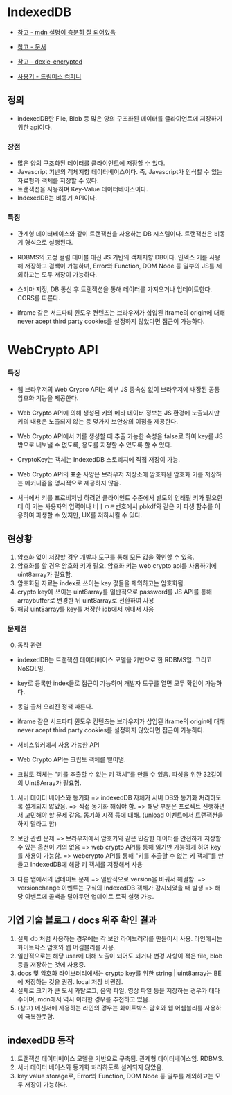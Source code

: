 # IndexedDB

- [참고 - mdn 설명이 충분히 잘 되어있음](https://developer.mozilla.org/en-US/docs/Web/API/IndexedDB_API/Basic_Terminology)
- [참고 - 문서](https://velog.io/@longroadhome/%EB%AA%A8%EB%8D%98JS-%EC%8B%AC%ED%99%94-%EB%B8%8C%EB%9D%BC%EC%9A%B0%EC%A0%80%EC%97%90-%EB%8D%B0%EC%9D%B4%ED%84%B0-%EC%A0%80%EC%9E%A5%ED%95%98%EA%B8%B0-2)
- [참고 - dexie-encrypted](https://github.com/mark43/dexie-encrypted)

- [사용기 - 드림어스 컴퍼니](https://www.blog-dreamus.com/post/indexed-db-%EC%A0%81%EC%9A%A9%EA%B8%B0)

## 정의

- indexedDB란 File, Blob 등 많은 양의 구조화된 데이터를 글라이언트에 저장하기 위한 api이다.

### 장점

- 많은 양의 구조화된 데이터를 클라이언트에 저장할 수 있다.
- Javascript 기반의 객체지향 데이터베이스이다. 즉, Javascript가 인식할 수 있는 자료형과 객체를 저장할 수 있다.
- 트랜잭션을 사용하며 Key-Value 데이터베이스이다.
- IndexedDB는 비동기 API이다.

### 특징

- 관계형 데이터베이스와 같이 트랜잭션을 사용하는 DB 시스템이다. 트랜잭션은 비동기 형식으로 실행된다.
- RDBMS의 고정 컬럼 테이블 대신 JS 기반의 객체지향 DB이다. 인덱스 키를 사용해 저장하고 검색이 가능하며, Error와 Function, DOM Node 등 일부의 JS를 제외하고는 모두 저장이 가능하다.
- 스키마 지정, DB 통신 후 트랜잭션을 통해 데이터를 가져오거나 업데이트한다. CORS를 따른다.

- iframe 같은 서드파티 윈도우 컨텐츠는 브라우저가 삽입된 iframe의 origin에 대해 never acept third party cookies를 설정하지 않았다면 접근이 가능하다.

# WebCrypto API

### 특징

- 웹 브라우저의 Web Crypro API는 외부 JS 종속성 없이 브라우저에 내장된 공통 암호화 기능을 제공한다.
- Web Crypto API에 의해 생성된 키의 메타 데이터 정보는 JS 환경에 노출되지만 키의 내용은 노출되지 않는 등 몇가지 보안상의 이점을 제공한다.
- Web Crypto API에서 키를 생성할 때 추출 가능한 속성을 false로 하여 key를 JS 밖으로 내보낼 수 없도록, 용도를 지정할 수 있도록 할 수 있다.
- CryptoKey는 객체는 IndexedDB 스토리지에 직접 저장이 가능.

- Web Crypto API의 표준 사양은 브라우저 저장소에 암호화된 암호화 키를 저장하는 메커니즘을 명시적으로 제공하지 않음.
- 서버에서 키를 프로비저닝 하려면 클라이언트 수준에서 별도의 언래필 키가 필요한데 이 키는 사용자의 입력이나 비ㅣㅁㄹ번호에서 pbkdf와 같은 키 파생 함수를 이용하여 파생할 수 있지만, UX를 저하시킬 수 있다.

## 현상황

1. 암호화 없이 저장할 경우 개발자 도구를 통해 모든 값을 확인할 수 있음.
2. 암호화를 할 경우 암호화 키가 필요. 암호화 키는 web crypto api를 사용하기에 uint8array가 필요함.
3. 암호화된 자료는 index로 쓰이는 key 값들을 제외하고는 암호화됨.
4. crypto key에 쓰이는 uint8array를 일반적으로 password를 JS API를 통해 arraybuffer로 변경한 뒤 uint8array로 전환하여 사용
5. 해당 uint8array를 key를 저장한 idb에서 꺼내서 사용

### 문제점

0. 동작 관련

- indexedDB는 트랜잭션 데이터베이스 모델을 기반으로 한 RDBMS임. 그리고 NoSQL임.
- key로 등록한 index들로 접근이 가능하며 개발자 도구를 열면 모두 확인이 가능하다.
- 동일 출처 오리진 정책 따른다.
- iframe 같은 서드파티 윈도우 컨텐츠는 브라우저가 삽입된 iframe의 origin에 대해 never acept third party cookies를 설정하지 않았다면 접근이 가능하다.
- 서비스워커에서 사용 가능한 API

- Web Crypto API는 크립토 객체를 뱉어냄.
- 크립토 객체는 "키를 추출할 수 없는 키 객체"를 만들 수 있음. 파싱을 위한 32길이의 Uint8Array가 필요함.

1. 서버 데이터 베이스와 동기화
   => indexedDB 자체가 서버 DB와 동기화 처리하도록 설계되지 않았음.
   => 직접 동기화 해줘야 함.
   => 해당 부분은 프로젝트 진행하면서 고민해야 할 문제 같음. 동기화 시점 등에 대해. (unload 이벤트에서 트랜잭션을 하지 말라고 함)

2. 보안 관련 문제
   => 브라우저에서 암호키와 같은 민감한 데이터를 안전하게 저장할 수 있는 옵션이 거의 없음
   => web crypto API를 통해 읽기만 가능하게 하여 key를 사용이 가능함.
   => webcrypto API를 통해 "키를 추출할 수 없는 키 객체"를 만들고 IndexedDB에 해당 키 객체를 저장해서 사용

3. 다른 탭에서의 업데이트 문제
   => 일반적으로 version을 바꿔서 해결함.
   => versionchange 이벤트는 구식의 IndexedDB 객체가 감지되었을 때 발생
   => 해당 이벤트에 콜백을 달아두면 업데이트 로직 실행 가능.

## 기업 기술 블로그 / docs 위주 확인 결과

1. 실제 db 처럼 사용하는 경우에는 각 보안 라이브러리를 만들어서 사용. 라인에서는 화이트박스 암호와 웹 어셈블리를 사용.
2. 일반적으로는 해당 user에 대해 노출이 되어도 되거나 변경 사항이 적은 file, blob 등을 저장하는 것에 사용중.
3. docs 및 암호화 라이브러리에서는 crypto key를 위한 string | uint8array는 BE에 저장하는 것을 권장. local 저장 비권장.
4. 실제로 크기가 큰 도서 카탈로그, 음악 파일, 영상 파일 등을 저장하는 경우가 대다수이며, mdn에서 역시 이러한 경우를 추천하고 있음.
5. (참고) 메신저에 사용하는 라인의 경우는 화이트박스 암호와 웹 어셈블리를 사용하여 극복한듯함.

## indexedDB 동작

1. 트랜잭션 데이터베이스 모델을 기반으로 구축됨. 관계형 데이터베이스임. RDBMS.
2. 서버 데이터 베이스와 동기화 처리하도록 설계되지 않았음.
3. key value storage로, Error와 Function, DOM Node 등 일부를 제외하고는 모두 저장이 가능하다.
